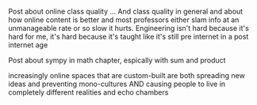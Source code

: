 Post about online class quality ... And class quality in general and about how online content is better and most professors either slam info at an unmanageable rate or so slow it hurts. Engineering isn't hard because it's hard for me, it's hard because it's taught like it's still pre internet in a post internet age

Post about sympy in math chapter, espically with sum and product

increasingly online spaces that are custom-built are both spreading new ideas and preventing mono-cultures AND causing people to live in completely different realities and echo chambers 